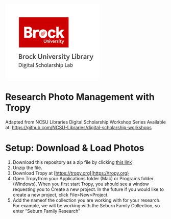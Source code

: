 ![DSL Logo][dsllogo]


# Research Photo Management with Tropy 
Adapted from NCSU Libraries Digital Scholarship Workshop Series Available at: https://github.com/NCSU-Libraries/digital-scholarship-workshops

# Setup: Download & Load Photos 

1. Download this repository as a zip file by clicking [this link](https://github.com/BrockDSL/Tropy-Tutorial/archive/master.zip)
2. Unzip the file.
3. Download Tropy at [https://tropy.org](https://tropy.org)
4. Open Tropyfrom your Applications folder (Mac) or Programs folder (Windows). When you first start Tropy, you should see a window requesting you to Create a new project. In the future if you would like to create a new project, click File>New>Project.
5. Add the nameof the collection you are working with for your research. For example, we will be working with the Seburn Family Collection, so enter “Seburn Family Research”





<!--- Please use reference style images so that it is easier to update pictures later --->

[dsllogo]: dsl_logo.png
[tutimg1]: tutorial_img_1
[tutimg2]: tutorial_img_2
[tutimg3]: tutorial_img_3
[tutimg4]: tutorial_img_4
[tutimg5]: tutorial_img_5
[tutimg6]: tutorial_img_6
[tutimg7]: tutorial_img_7
[tutimg8]: tutorial_img_8

